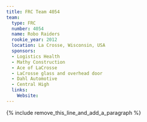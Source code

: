 ```yaml
---
title: FRC Team 4054
team:
  type: FRC
  number: 4054
  name: Robo Raiders
  rookie_year: 2012
  location: La Crosse, Wisconsin, USA
  sponsors:
  - Logistics Health
  - Mathy Construction
  - Ace of LaCrosse
  - LaCrosse glass and overhead door
  - Dahl Automotive
  - Central High
  links:
    Website:
---
```


{% include remove_this_line_and_add_a_paragraph %}